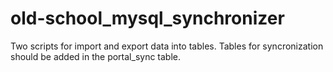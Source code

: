 # old-school_mysql_synchronizer
Two scripts for import and export data into tables. Tables for syncronization should be added in the portal_sync table.
